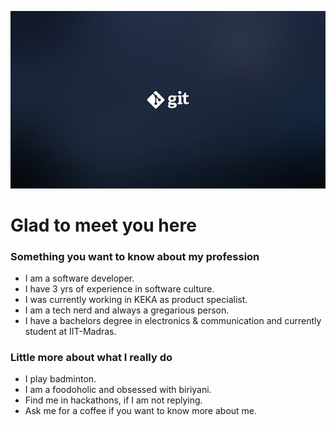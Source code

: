 ![](/Images/G.jpg)
# Glad to meet you here 

### Something you want to know about my profession
- I am a software developer.
- I have 3 yrs of experience in software culture.
- I was currently working in KEKA as product specialist.
- I am a tech nerd and always a gregarious person.
- I have a bachelors degree in electronics & communication and currently student at IIT-Madras.

### Little more about what I really do
- I play badminton.
- I am a foodoholic and obsessed with biriyani.
- Find me in hackathons, if I am not replying.
- Ask me for a coffee if you want to know more about me.
